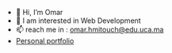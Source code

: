 - 👋 Hi, I’m Omar
- 👀 I am interested in Web Development
- 📫 reach me in : omar.hmitouch@edu.uca.ma 
- [Personal portfolio](https://omarhm.webflow.io)
